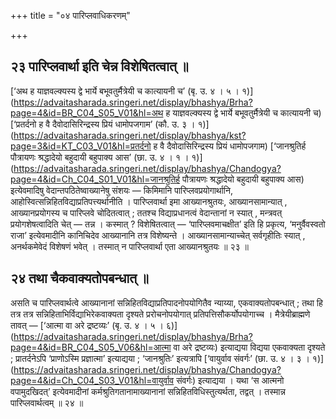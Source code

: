 +++
title = "०४ पारिप्लवाधिकरणम्"

+++

## २३ पारिप्लवार्था इति चेन्न विशेषितत्वात् ॥

[‘अथ ह याज्ञवल्क्यस्य द्वे भार्ये बभूवतुर्मैत्रेयी च कात्यायनी च’ (बृ. उ. ४ । ५ । १)](https://advaitasharada.sringeri.net/display/bhashya/Brha?page=4&id=BR_C04_S05_V01&hl=अथ ह याज्ञवल्क्यस्य द्वे भार्ये बभूवतुर्मैत्रेयी च कात्यायनी च) [‘प्रतर्दनो ह वै दैवोदासिरिन्द्रस्य प्रियं धामोपजगाम’ (कौ. उ. ३ । १)](https://advaitasharada.sringeri.net/display/bhashya/kst?page=3&id=KT_C03_V01&hl=प्रतर्दनो ह वै दैवोदासिरिन्द्रस्य प्रियं धामोपजगाम) [‘जानश्रुतिर्ह पौत्रायणः श्रद्धादेयो बहुदायी बहुपाक्य आस’ (छा. उ. ४ । १ । १)](https://advaitasharada.sringeri.net/display/bhashya/Chandogya?page=4&id=Ch_C04_S01_V01&hl=जानश्रुतिर्ह पौत्रायणः श्रद्धादेयो बहुदायी बहुपाक्य आस) इत्येवमादिषु वेदान्तपठितेष्वाख्यानेषु संशयः — किमिमानि पारिप्लवप्रयोगार्थानि, आहोस्वित्सन्निहितविद्याप्रतिपत्त्यर्थानीति । पारिप्लवार्था इमा आख्यानश्रुतयः, आख्यानसामान्यात् , आख्यानप्रयोगस्य च पारिप्लवे चोदितत्वात् ; ततश्च विद्याप्रधानत्वं वेदान्तानां न स्यात् , मन्त्रवत् प्रयोगशेषत्वादिति चेत् — तन्न । कस्मात् ? विशेषितत्वात् — ‘पारिप्लवमाचक्षीत’ इति हि प्रकृत्य, ‘मनुर्वैवस्वतो राजा’ इत्येवमादीनि कानिचिदेव आख्यानानि तत्र विशेष्यन्ते । आख्यानसामान्याच्चेत् सर्वगृहीतिः स्यात् , अनर्थकमेवेदं विशेषणं भवेत् । तस्मात् न पारिप्लवार्था एता आख्यानश्रुतयः ॥ २३ ॥

## २४ तथा चैकवाक्यतोपबन्धात् ॥

असति च पारिप्लवार्थत्वे आख्यानानां सन्निहितविद्याप्रतिपादनोपयोगितैव न्याय्या, एकवाक्यतोपबन्धात् ; तथा हि तत्र तत्र सन्निहिताभिर्विद्याभिरेकवाक्यता दृश्यते प्ररोचनोपयोगात् प्रतिपत्तिसौकर्योपयोगाच्च । मैत्रेयीब्राह्मणे तावत् — [‘आत्मा वा अरे द्रष्टव्यः’ (बृ. उ. ४ । ५ । ६)](https://advaitasharada.sringeri.net/display/bhashya/Brha?page=4&id=BR_C04_S05_V06&hl=आत्मा वा अरे द्रष्टव्यः) इत्याद्यया विद्यया एकवाक्यता दृश्यते ; प्रातर्दनेऽपि ‘प्राणोऽस्मि प्रज्ञात्मा’ इत्याद्यया ; ‘जानश्रुतिः’ इत्यत्रापि [‘वायुर्वाव संवर्गः’ (छा. उ. ४ । ३ । १)](https://advaitasharada.sringeri.net/display/bhashya/Chandogya?page=4&id=Ch_C04_S03_V01&hl=वायुर्वाव संवर्गः) इत्याद्यया । यथा ‘स आत्मनो वपामुदखिदत्’ इत्येवमादीनां कर्मश्रुतिगतानामाख्यानानां सन्निहितविधिस्तुत्यर्थता, तद्वत् । तस्मान्न पारिप्लवार्थत्वम् ॥ २४ ॥
